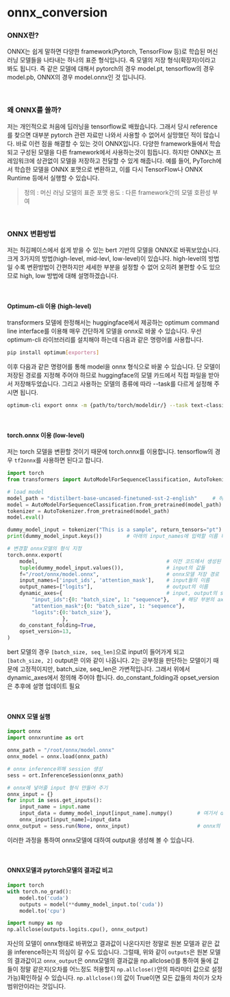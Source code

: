 # onnx_conversion

### ONNX란?
ONNX는 쉽게 말하면 다양한 framework(Pytorch, TensorFlow 등)로 학습된 머신러닝 모델들을 나타내는 하나의 표준 형식입니다. 즉 모델의 저장 형식(확장자)이라고 봐도 됩니다. 즉 같은 모델에 대해서 pytorch의 경우 model.pt, tensorflow의 경우 model.pb, ONNX의 경우 model.onnx인 것 입니니다. 

<br>

### 왜 ONNX를 쓸까?
저는 개인적으로 처음에 딥러닝을 tensorflow로 배웠습니다. 그래서 당시 reference를 찾으면 대부분 pytorch 관련 자료만 나와서 사용할 수 없어서 실망했던 적이 많습니다. 
바로 이런 점을 해결할 수 있는 것이 ONNX입니다. 다양한 framework들에서 학습되고 구성된 모델을 다른 framework에서 사용하는것이 힘듭니다. 
하지만 ONNX는 프레임워크에 상관없이 모델을 저장하고 전달할 수 있게 해줍니다.
예를 들어, PyTorch에서 학습한 모델을 ONNX 포맷으로 변환하고, 이를 다시 TensorFlow나 ONNX Runtime 등에서 실행할 수 있습니다.


> 정의 : 머신 러닝 모델의 표준 포맷
용도 : 다른 framework간의 모델 호환성 부여

<br>

### ONNX 변환방법
저는 허깅페이스에서 쉽게 받을 수 있는 bert 기반의 모델을 ONNX로 바꿔보았습니다. 크게 3가지의 방법(high-level, mid-levl, low-level)이 있습니다. high-level의 방법일 수록 변환방법이 간편하지만 세세한 부분을 설정할 수 없어 오히려 불편할 수도 있으므로 high, low 방법에 대해 설명하겠습니다. 

<br>

#### Optimum-cli 이용 (high-level)
transformers 모델에 한정해서는 huggingface에서 제공하는 optimum command line interface를 이용해 매우 간단하게 모델을 onnx로 바꿀 수 있습니다. 
우선 optimum-cli 라이브러리를 설치해야 하는데 다음과 같은 명령어를 사용합니다.

```bash
pip install optimum[exporters]
```

이후 다음과 같은 명령어를 통해 model을 onnx 형식으로 바꿀 수 있습니다. 
단 모델이 저장된 경로를 지정해 주어야 하므로 huggingface의 모델 카드에서 직접 파일을 받아서 저장해두었습니다.
그리고 사용하는 모델의 종류에 따라 --task를 다르게 설정해 주시면 됩니다. 
```bash
optimum-cli export onnx -m {path/to/torch/modeldir/} --task text-classification {path/to/outputdir/}
```
<br>

#### torch.onnx 이용 (low-level)
저는 torch 모델을 변환할 것이기 때문에 torch.onnx를 이용합니다. tensorflow의 경우 `tf2onnx`를 사용하면 된다고 합니다.


```python
import torch
from transformers import AutoModelForSequenceClassification, AutoTokenizer

# load model
model_path = "distilbert-base-uncased-finetuned-sst-2-english"     # 허깅 페이스의 모델 이름, 자신의 모델이 저장된 경로
model = AutoModelForSequenceClassification.from_pretrained(model_path)
tokenizer = AutoTokenizer.from_pretrained(model_path)
model.eval()

dummy_model_input = tokenizer("This is a sample", return_tensors="pt")  # 모델의 input - output 체크를 위해 input을 넣어주어야 합니다.
print(dummy_model_input.keys())        # 아래의 input_names에 입력할 이름 확인

# 변경할 onnx모델의 형식 지정
torch.onnx.export(
    model,							                # 이전 코드에서 생성된 model 
    tuple(dummy_model_input.values()),			    # input의 값들
    f="/root/onnx/model.onnx",		                # onnx모델 저장 경로
    input_names=['input_ids', 'attention_mask'],    # input들의 이름
    output_names=["logits"],                        # output의 이름
    dynamic_axes={                                  # input, output의 shape중에 가변적인 부분의 dim이 존재할 경우 
        "input_ids":{0: "batch_size", 1: "sequence"},    # 해당 부분의 axis와 description을 작성
        "attention_mask":{0: "batch_size", 1: "sequence"},
        "logits":{0:'batch_size'},
                  },
    do_constant_folding=True, 
    opset_version=13,
)
```
bert 모델의 경우 `[batch_size, seq_len]`으로 input이 들어가게 되고 `[batch_size, 2]` output은 이와 같이 나옵니다. 
2는 긍부정을 판단하는 모델이기 때문에 고정적이지만, batch_size, seq_len은 가변적입니다. 그래서 위에서 dynamic_axes에서 정의해 주어야 합니다.
do_constant_folding과 opset_version은 추후에 설명 업데이트 필요

<br>

#### ONNX 모델 실행

```python
import onnx 
import onnxruntime as ort 

onnx_path = "/root/onnx/model.onnx"
onnx_model = onnx.load(onnx_path)

# onnx inference위해 session 생성
sess = ort.InferenceSession(onnx_path)

# onnx에 넣어줄 input 형식 만들어 주기
onnx_input = {}
for input in sess.get_inputs():
    input_name = input.name
    input_data = dummy_model_input[input_name].numpy()        # 여기서 dummy_model_input은 위에 모델 변화하는 코드에서 생성되었습니다.
    onnx_input[input_name]=input_data
onnx_output = sess.run(None, onnx_input)                      # onnx의 infer 결과

```
이러한 과정을 통하여 onnx모델에 대하여 output을 생성해 볼 수 있습니다.

<br>

#### ONNX모델과 pytorch모델의 결과값 비고
```python
import torch
with torch.no_grad():
    model.to('cuda') 
    outputs = model(**dummy_model_input.to('cuda'))
    model.to('cpu')

import numpy as np 
np.allclose(outputs.logits.cpu(), onnx_output)

```
자신의 모델이 onnx형태로 바뀌었고 결과값이 나온다지만 정말로 원본 모델과 같은 값을 inference하는지 의심이 갈 수도 있습니다.
그럴때, 위와 같이 `outputs`은 원본 모델의 결과값이고 `onnx_output`은 onnx모델의 결과값을 np.allclose()를 통하여 둘에 값들이 정말 같은지(오차를 어느정도 허용할지 `np.allclose()`안의 파라미터 값으로 설정가능)확인하실 수 있습니다. `np.allclose()`의 값이 True이면 모든 값들의 차이가 오차범위안이라는 것입니다.




